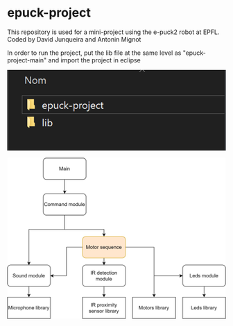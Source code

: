 # epuck-project
This repository is used for a mini-project using the e-puck2 robot at EPFL.
Coded by David Junqueira and Antonin Mignot

In order to run the project, put the lib file at the same level as "epuck-project-main" and import the project in eclipse 

![Screenshot](files.PNG)

![Screenshot](flowchart.jpeg)

